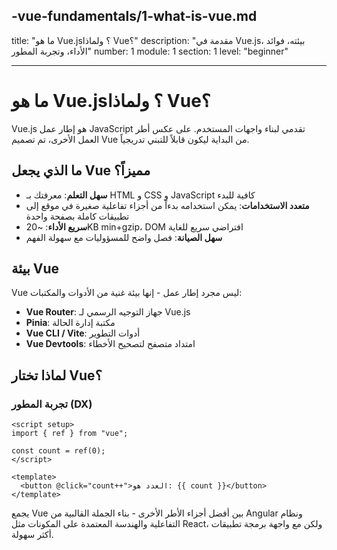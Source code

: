 ## -vue-fundamentals/1-what-is-vue.md

title: "ما هو Vue.js؟ ولماذا Vue؟"
description: "مقدمة في Vue.js، بيئته، فوائد الأداء، وتجربة المطور"
number: 1
module: 1
section: 1
level: "beginner"

---

# ما هو Vue.js؟ ولماذا Vue؟

Vue.js هو إطار عمل JavaScript تقدمي لبناء واجهات المستخدم. على عكس أطر العمل الأخرى، تم تصميم Vue من البداية ليكون قابلاً للتبني تدريجياً.

## ما الذي يجعل Vue مميزاً؟

- **سهل التعلم**: معرفتك بـ HTML و CSS و JavaScript كافية للبدء
- **متعدد الاستخدامات**: يمكن استخدامه بدءاً من أجزاء تفاعلية صغيرة في موقع إلى تطبيقات كاملة بصفحة واحدة
- **سريع الأداء**: ~20KB min+gzip، DOM افتراضي سريع للغاية
- **سهل الصيانة**: فصل واضح للمسؤوليات مع سهولة الفهم

## بيئة Vue

Vue ليس مجرد إطار عمل - إنها بيئة غنية من الأدوات والمكتبات:

- **Vue Router**: جهاز التوجيه الرسمي لـ Vue.js
- **Pinia**: مكتبة إدارة الحالة
- **Vue CLI / Vite**: أدوات التطوير
- **Vue Devtools**: امتداد متصفح لتصحيح الأخطاء

## لماذا تختار Vue؟

### تجربة المطور (DX)

```vue
<script setup>
import { ref } from "vue";

const count = ref(0);
</script>

<template>
  <button @click="count++">العدد هو: {{ count }}</button>
</template>
```

يجمع Vue بين أفضل أجزاء الأطر الأخرى - بناء الجملة القالبية من Angular ونظام التفاعلية والهندسة المعتمدة على المكونات مثل React، ولكن مع واجهة برمجة تطبيقات أكثر سهولة.
